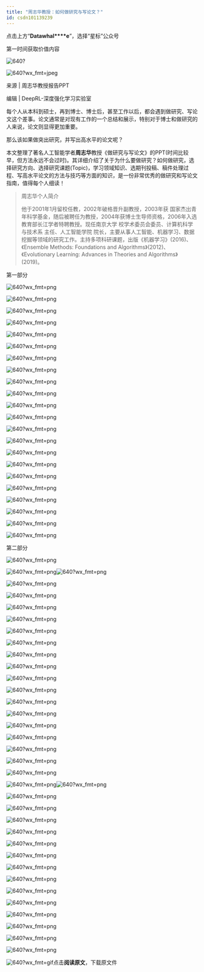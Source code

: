 ```yaml
---
title: "周志华教授：如何做研究与写论文？"
id: csdn101139239
---
```


点击上方“**Datawhal****e**”，选择“星标”公众号

第一时间获取价值内容

![640?](../img/8848b38b8e7e18a790e4a60c44ba9cb3.png)

![640?wx_fmt=jpeg](../img/00ef347554c1a06ee6d4b23630e73075.png)

来源 | 周志华教授报告PPT

编辑 | DeepRL-深度强化学习实验室

每个人从本科到硕士，再到博士、博士后，甚至工作以后，都会遇到做研究、写论文这个差事。论文通常是对现有工作的一个总结和展示，特别对于博士和做研究的人来说，论文则显得更加重要。

那么该如果做突出研究，并写出高水平的论文呢？

本文整理了著名人工智能学者**周志华**教授《做研究与写论文》的PPT(时间比较早，但方法永远不会过时)。其详细介绍了关于为什么要做研究？如何做研究，选择研究方向、选择研究课题(Topic)，学习领域知识、选期刊投稿、稿件处理过程、写高水平论文的方法与技巧等方面的知识，是一份非常优秀的做研究和写论文指南，值得每个人细读！

> 周志华个人简介
> 
> 他于2001年1月留校任教，2002年破格晋升副教授，2003年获 国家杰出青年科学基金，随后被聘任为教授，2004年获博士生导师资格，2006年入选教育部长江学者特聘教授。现任南京大学 校学术委员会委员、计算机科学与技术系 主任、人工智能学院 院长，主要从事人工智能、机器学习、数据挖掘等领域的研究工作。主持多项科研课题，出版《机器学习》(2016)、《Ensemble Methods: Foundations and Algorithms》(2012)、《Evolutionary Learning: Advances in Theories and Algorithms》(2019)。

第一部分

![640?wx_fmt=png](../img/87aba3b9630077134bb4a18322f12ecf.png)

![640?wx_fmt=png](../img/e862f588503f4a4f3207ee4adf99fcd0.png)

![640?wx_fmt=png](../img/b948376ba1ac379f7ea8fb7f4a2a6253.png)

![640?wx_fmt=png](../img/3cefd872a45426f99238fd5146fda262.png)

![640?wx_fmt=png](../img/37bbbd0e67cbf47387ea243ea9f9a590.png)

![640?wx_fmt=png](../img/0850734138237002cd3f68eb4c733529.png)

![640?wx_fmt=png](../img/1063273b8d6787a9878ba7501c983a0e.png)

![640?wx_fmt=png](../img/577493b792d1154c711c1eb3935fc1a1.png)

![640?wx_fmt=png](../img/317e0327226eec30214a963bea9d8933.png)

![640?wx_fmt=png](../img/14dbf84ff295612055640b064136b65d.png)

![640?wx_fmt=png](../img/cc47572fcba9011e85a5ec505f8e2c1b.png)

![640?wx_fmt=png](../img/c5660bfcf75d4166eb6f535910114b33.png)

![640?wx_fmt=png](../img/79f7249d05d5e5f5f018e8852b5ab548.png)

![640?wx_fmt=png](../img/f2f6d1cb5469ea51da89e7c138ddc5d1.png)

![640?wx_fmt=png](../img/afeb9a8525bde25f4fa45ce82dcf0ad3.png)

![640?wx_fmt=png](../img/28c858ac1ad1e6eff49d052e04f81c3d.png)

![640?wx_fmt=png](../img/8ae70bd4eef85139f32824e22496ea4d.png)

![640?wx_fmt=png](../img/1421233272d92c479d3a81b7d6640e9e.png)

![640?wx_fmt=png](../img/0d17ee5dc015495dad4faab4478bdbab.png)

![640?wx_fmt=png](../img/effd9790145e8fa80a688b8062d15b72.png)

![640?wx_fmt=png](../img/cea4dddb126db116d63ec9917929d138.png)

![640?wx_fmt=png](../img/f7ea0ea17b2106337aac0ded7bd3acd8.png)

第二部分

![640?wx_fmt=png](../img/9b5415968270d76730ee2b04f1a0e0cf.png)

![640?wx_fmt=png](../img/3f7bf01487885da878faac673a1519cc.png)![640?wx_fmt=png](../img/936bd443a7c1981172027b7e1cd0439c.png)

![640?wx_fmt=png](../img/90f4a8a925dc1efa2fe9b0ce0c1bd035.png)

![640?wx_fmt=png](../img/0bd4727fb690c47aedcf39639fa0ad57.png)

![640?wx_fmt=png](../img/39db340c09b80c6763dff30a9febdcf1.png)

![640?wx_fmt=png](../img/043f9be9507ecbd9be3c39d5da7a8ceb.png)

![640?wx_fmt=png](../img/9faba3f2d2af80fb122d56f985af4ad1.png)

![640?wx_fmt=png](../img/34caadd47ce68a139966adc0816ce341.png)

![640?wx_fmt=png](../img/e0af98b87d09b7842a1720f985bc31af.png)

![640?wx_fmt=png](../img/9bb0b9b66b94db026d348f5d634d9eaa.png)

![640?wx_fmt=png](../img/9eb86810d92723475bc4cff1546a5481.png)

![640?wx_fmt=png](../img/850015a0db1634104c96903a39e9c4ed.png)

![640?wx_fmt=png](../img/da717521ea92ce770063551ad8a2cbcf.png)

![640?wx_fmt=png](../img/1f23120853420f54a8971313a7598273.png)

![640?wx_fmt=png](../img/d95912f658d3ea52501ca2e24175644a.png)

![640?wx_fmt=png](../img/2b318fd5850a20043ba3cdca8558ccdd.png)

![640?wx_fmt=png](../img/4fb677430448be38b291b8cf7bed42b8.png)

![640?wx_fmt=png](../img/96e83cf3d4b01d1036a82c87f5357b4e.png)

![640?wx_fmt=png](../img/831580d2efc497980c83484159baacbf.png)

![640?wx_fmt=png](../img/642339c00013c4c161387a15e657e385.png)![640?wx_fmt=png](../img/004c328ee734fb197dc53fcf387e6dd7.png)

![640?wx_fmt=png](../img/c01ac1a2b8efd7eef489f0b4ef98682d.png)

![640?wx_fmt=png](../img/633a15e460b1b89746fa805ff736dca1.png)

![640?wx_fmt=png](../img/91c73acfdf9f3112d8d7a8a2c053c89e.png)

![640?wx_fmt=png](../img/aca2875be5b15c009a92b5fa42e6985b.png)

![640?wx_fmt=png](../img/7e1cbf70dde25f32b806148bab24c9cf.png)

![640?wx_fmt=png](../img/80de80d9cc68759982751dca75fba2b1.png)

![640?wx_fmt=png](../img/7128db5f7659a0d3fdd2b92f444cef64.png)

![640?wx_fmt=png](../img/8c588ecde15cb7df9d22ca912f74b0e9.png)

![640?wx_fmt=png](../img/f34076553dc40cfa1cf20849e7808c59.png)

![640?wx_fmt=png](../img/db2916455f30f4780d16d26b04a5cc1d.png)

![640?wx_fmt=png](../img/1d30e2163bf2949513f4c78d4251728d.png)

![640?wx_fmt=png](../img/679463e66b352ffcd5fb071cf1b62d59.png)

![640?wx_fmt=png](../img/bf140589bb5a8cc5a044bdde2ee40cee.png)

![640?wx_fmt=png](../img/ae0af30e13c21680d883a5df999cde57.png)

![640?wx_fmt=gif](../img/71943e015d6136d7b7a05ff83b7d7f7f.png)点击**阅读原文**，下载原文件